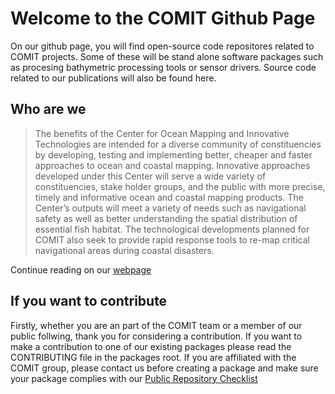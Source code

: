 # Welcome to the COMIT Github Page

On our github page, you will find open-source code repositores related to COMIT projects.   Some of these will be stand alone software packages such as procesing bathymetric processing tools or sensor drivers.  Source code related to our publications will also be found here.  

## Who are we

> The benefits of the Center for Ocean Mapping and Innovative Technologies are intended for a diverse community of constituencies by developing, testing and implementing better, cheaper and faster approaches to ocean and coastal mapping. Innovative approaches developed under this Center will serve a wide variety of constituencies, stake holder groups, and the public with more precise, timely and informative ocean and coastal mapping products.
The Center’s outputs will meet a variety of needs such as navigational safety as well as better understanding the spatial distribution of essential fish habitat. The technological developments planned for COMIT also seek to provide rapid response tools to re-map critical navigational areas during coastal disasters.

Continue reading on our [webpage](https://www.marine.usf.edu/comit/mission/)

## If you want to contribute

Firstly, whether you are an part of the COMIT team or a member of our public follwing, thank you for considering a contribution.  If you want to make a contribution to one of our existing packages please read the CONTRIBUTING file in the packages root.   If you are affiliated with the COMIT group, please contact us before creating a package and make sure your package complies with our [Public Repository Checklist](https://usf-comit.github.io/development-conventions/repository_publication_guidelines.html)
